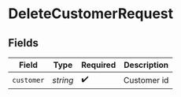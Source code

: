 # DeleteCustomerRequest


## Fields

| Field              | Type               | Required           | Description        |
| ------------------ | ------------------ | ------------------ | ------------------ |
| `customer`         | *string*           | :heavy_check_mark: | Customer id        |